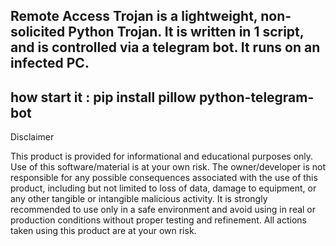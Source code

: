 Remote Access Trojan is a lightweight, non-solicited Python Trojan.
It is written in 1 script, and is controlled via a telegram bot. 
It runs on an infected PC.
-------------------------------------------------------------------------------------------------
how start it : pip install pillow python-telegram-bot
-------------------------------------------------------------------------------------------------
Disclaimer

This product is provided for informational and educational purposes only. 
Use of this software/material is at your own risk. 
The owner/developer is not responsible for any possible consequences associated with the use of this product, including but not limited to loss of data, damage to equipment, or any other tangible or intangible malicious activity.
It is strongly recommended to use only in a safe environment and avoid using in real or production conditions without proper testing and refinement.
 All actions taken using this product are at your own risk.
